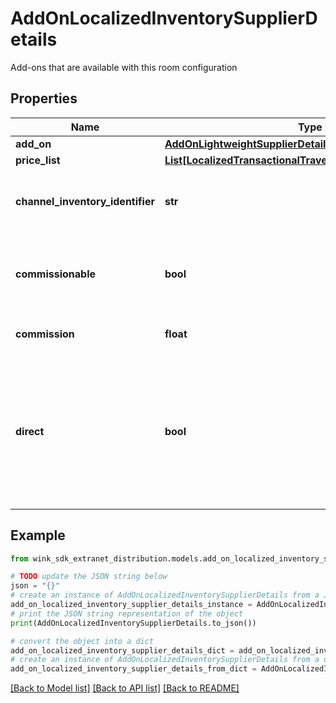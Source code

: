 # AddOnLocalizedInventorySupplierDetails

Add-ons that are available with this room configuration

## Properties

Name | Type | Description | Notes
------------ | ------------- | ------------- | -------------
**add_on** | [**AddOnLightweightSupplierDetails**](AddOnLightweightSupplierDetails.md) |  | 
**price_list** | [**List[LocalizedTransactionalTravelInventorySupplierDetails]**](LocalizedTransactionalTravelInventorySupplierDetails.md) |  | [optional] 
**channel_inventory_identifier** | **str** | Channel inventory identifier referencing this record. | [optional] 
**commissionable** | **bool** | Whether this package is commissionable based on the incoming sales channel. | [optional] 
**commission** | **float** | The commission percentage. | [optional] 
**direct** | **bool** | Indicates whether the blocking from sales channel is direct or not. If you are a travel agent doing your own acquiring, this flag has to be true to make a booking. | [default to False]

## Example

```python
from wink_sdk_extranet_distribution.models.add_on_localized_inventory_supplier_details import AddOnLocalizedInventorySupplierDetails

# TODO update the JSON string below
json = "{}"
# create an instance of AddOnLocalizedInventorySupplierDetails from a JSON string
add_on_localized_inventory_supplier_details_instance = AddOnLocalizedInventorySupplierDetails.from_json(json)
# print the JSON string representation of the object
print(AddOnLocalizedInventorySupplierDetails.to_json())

# convert the object into a dict
add_on_localized_inventory_supplier_details_dict = add_on_localized_inventory_supplier_details_instance.to_dict()
# create an instance of AddOnLocalizedInventorySupplierDetails from a dict
add_on_localized_inventory_supplier_details_from_dict = AddOnLocalizedInventorySupplierDetails.from_dict(add_on_localized_inventory_supplier_details_dict)
```
[[Back to Model list]](../README.md#documentation-for-models) [[Back to API list]](../README.md#documentation-for-api-endpoints) [[Back to README]](../README.md)


